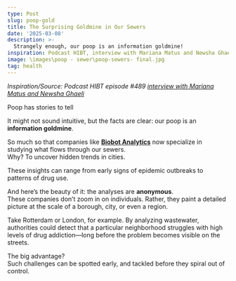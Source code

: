 ```yaml
---
type: Post
slug: poop-gold
title: The Surprising Goldmine in Our Sewers
date: '2025-03-08'
description: >-
  Strangely enough, our poop is an information goldmine!
inspiration: Podcast HIBT, interview with Mariana Matus and Newsha Ghaeli
image: \images\poop - sewer\poop-sewers- final.jpg
tag: health
---
```


*Inspiration/Source: Podcast HIBT episode #489 <a href="https://wondery.com/shows/how-i-built-this/episode/10386-hibt-lab-biobot-analytics-mariana-matus-and-newsha-ghaeli/" target="_blank" rel="noopener">interview with Mariana Matus and Newsha Ghaeli*</a>

Poop has stories to tell

It might not sound intuitive, but the facts are clear: our poop is an **information goldmine**.  

So much so that companies like <a href="https://biobot.io/" target="_blank" rel="noopener">**Biobot Analytics**</a> now specialize in studying what flows through our sewers.  
Why? To uncover hidden trends in cities.  

These insights can range from early signs of epidemic outbreaks to patterns of drug use.  

And here’s the beauty of it: the analyses are **anonymous**.  
These companies don’t zoom in on individuals. Rather, they paint a detailed picture at the scale of a borough, city, or even a region.  

Take Rotterdam or London, for example. By analyzing wastewater, authorities could detect that a particular neighborhood struggles with high levels of drug addiction—long before the problem becomes visible on the streets.  

The big advantage?  
Such challenges can be spotted early, and tackled before they spiral out of control.  
